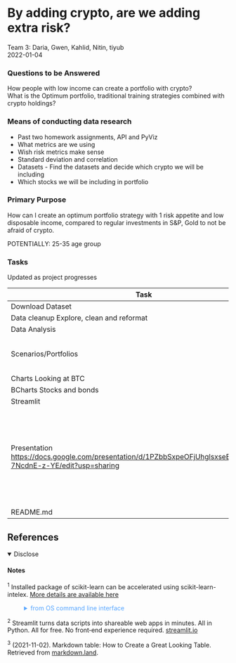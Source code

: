 # By adding crypto, are we adding extra risk?

Team 3: Daria, Gwen, Kahlid, Nitin, tiyub  
2022-01-04

### Questions to be Answered
How people with low income can create a portfolio with crypto?  
What is the Optimum portfolio, traditional training strategies combined with crypto holdings?

### Means of conducting data research
- Past two homework assignments, API and PyViz
- What metrics are we using
- Wish risk metrics make sense
- Standard deviation and correlation
- Datasets - Find the datasets and decide which crypto we will be including
- Which stocks we will be including in portfolio

### Primary Purpose  
How can I create an optimum portfolio strategy with 1 risk appetite and low disposable income, compared to regular investments in S&P, Gold to not be afraid of crypto.  

POTENTIALLY: 25-35 age group

### Tasks
Updated as project progresses

| Task         | Objective | Allocation |
|--------------|:-----|:-----------|
| Download Dataset | | Nitin |
| Data cleanup Explore, clean and reformat | | Nitin |
| Data Analysis | |  Nitin |
| Scenarios/Portfolios | Only crypto  Only stocks and bonds  Combined | |
| Charts Looking at BTC | | |
| BCharts Stocks and bonds | | |
| Streamlit | | tiyub |
| Presentation  https://docs.google.com/presentation/d/1PZbbSxpeOFjUhglsxseEhj90RuiEs8e-7NcdnE-z-YE/edit?usp=sharing | Accompanied by Jupyter Notebook Discussing Implications of Findings Graphics / Visualizations Screen recordings of notebook | Gwen |
| README.md | | |

## References

<details open><summary>Disclose</summary>  

#### Notes  

<sup><a id="ref001">1</a></sup> Installed package of scikit-learn can be accelerated using scikit-learn-intelex.
[More details are available here](https://intel.github.io/scikit-learn-intelex)
<blockquote style="border-left: 0px solid #ccc; color: rgb(88, 166, 255);"><details><summary>from OS command line interface</summary>
<br>
For example:

    $ conda install scikit-learn-intelex
    $ python -m sklearnex my_application.py
</details></blockquote>

<sup><a id="ref002">2</a></sup> Streamlit turns data scripts into shareable web apps in minutes. All in Python. All for free. No front‑end experience required. [streamlit.io](https://streamlit.io)

<sup><a id="ref003">3</a></sup> (2021-11-02). Markdown table: How to Create a Great Looking Table. Retrieved from [markdown.land](https://markdown.land/markdown-table).


</details>
